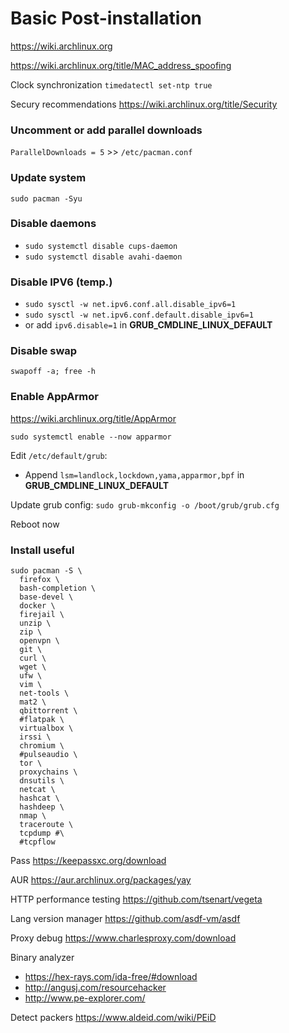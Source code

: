 # Basic Post-installation

https://wiki.archlinux.org

https://wiki.archlinux.org/title/MAC_address_spoofing


Clock synchronization
`timedatectl set-ntp true`

Secury recommendations
https://wiki.archlinux.org/title/Security

### Uncomment or add parallel downloads
`ParallelDownloads = 5` >> `/etc/pacman.conf`

### Update system
`sudo pacman -Syu`

### Disable daemons
- `sudo systemctl disable cups-daemon`
- `sudo systemctl disable avahi-daemon`

### Disable IPV6 (temp.)
- `sudo sysctl -w net.ipv6.conf.all.disable_ipv6=1`
- `sudo sysctl -w net.ipv6.conf.default.disable_ipv6=1`
- or add `ipv6.disable=1` in **GRUB_CMDLINE_LINUX_DEFAULT**

### Disable swap
`swapoff -a; free -h`

### Enable AppArmor
https://wiki.archlinux.org/title/AppArmor

`sudo systemctl enable --now apparmor`

Edit `/etc/default/grub`:
 - Append `lsm=landlock,lockdown,yama,apparmor,bpf` in **GRUB_CMDLINE_LINUX_DEFAULT**

Update grub config: `sudo grub-mkconfig -o /boot/grub/grub.cfg`

Reboot now

### Install useful
```shell
sudo pacman -S \
  firefox \
  bash-completion \
  base-devel \
  docker \
  firejail \
  unzip \
  zip \
  openvpn \
  git \
  curl \
  wget \
  ufw \
  vim \
  net-tools \
  mat2 \
  qbittorrent \
  #flatpak \
  virtualbox \
  irssi \
  chromium \
  #pulseaudio \
  tor \
  proxychains \
  dnsutils \
  netcat \
  hashcat \
  hashdeep \
  nmap \
  traceroute \
  tcpdump #\
  #tcpflow
```

Pass
https://keepassxc.org/download

AUR
https://aur.archlinux.org/packages/yay

HTTP performance testing
https://github.com/tsenart/vegeta

Lang version manager
https://github.com/asdf-vm/asdf

Proxy debug
https://www.charlesproxy.com/download

Binary analyzer
- https://hex-rays.com/ida-free/#download
- http://angusj.com/resourcehacker
- http://www.pe-explorer.com/

Detect packers
https://www.aldeid.com/wiki/PEiD
